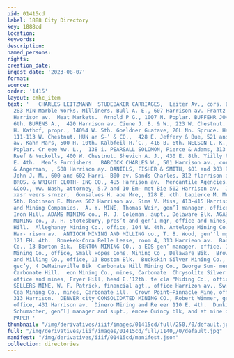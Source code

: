 ```yaml
---
pid: 01415cd
label: 1888 City Directory
key: 1888cd
location: 
keywords: 
description: 
named_persons: 
rights: 
creation_date: 
ingest_date: '2023-08-07'
format: 
source: 
order: '1415'
layout: cmhc_item
text: '   CHARLES LEITZMANN  STUDEBAKER CARRIAGES,  Leiter Av., cors. Elm & Chestnut        MAR
  283 MIN Marble Works. Milliners. Bull A. E., 607 Harrison av. Frantz M. J., 425
  Harrison av.  Meat Markets.  Arnold P G., 1007 N. Poplar. BUFFEHR JOHN,  314 E.
  6th. BURENS A.,  420 Harrison av. Ciune J. B. & W., 223 W. Chestnut. Ut STREET MARKET,  .
  H. Kathof, propr., 140%4 W. 5th. Goeldner Guatave, 20L Nn. Spruce. Herzog W. C.,
  111-113 W. Chestnut. HUN an S-’ & CO.,  428 E. Jeffery & Bue, 521 and 523 Harrison
  av. Kahn Mars, 500 H. 10th. Kalbfeil H.’C., 416 B. 6th. NELSON L. K.,  6th, cor.
  Poplar. Cr eee Ww. L.,  138 i. PEARSALL SOLOMON, Pierce & Adams, 313 W. Chestnut.
  Reef & Nuckolls, 400 W. Chestnut. Shevich A. J., 430 E. 8th. Yiilly Philip, 218
  E. 4th.  Men’s Furnishers.  BABCOCK CHARLES W., 501 Harrison av., cor. 5th. Berry
  & Angerman, , 508 Harrison ay. DANIELS, FISHER & SMITH, $01 and 303 Paar av. . McRobbie
  John J. M., 600 and 602 Harri- B00 av. Sands Charles, 312 flarrison av. SKINNER
  BROS. & WRIGHT CLOTH- ING CO., 4U5 Harrison av.  Mercantile Agencies.  DUNN ae a.
  &CoO., Ww. Nash, attorney, 5.7 and 10 Em- met Bie 502 Harrison av.  J. J. QUINN,
  xasr veers srnzzr,  Gonsalves H. aoa Mre,, 128 E. ¢th. Lapierce M. Mrs., 122 E.
  5th. Robinson E. Mines 502 Harrison av. Sims V. Miss, 413-415 Harrison av.  Mines
  and Mining Companies.  A. Y. MINE, Thomas Weir, gen’] manager, office and mine,
  Iron Hill. ADAMS MINING co., R. J. Coleman, aupt., Delaware Blk. AGASSIZ CONSOLIDATED
  MINING co., J. H. Stotesbury, pres’t and gen’I mgr, office and mines, Carbonate
  Hill.  Alleghaney Mining Co., office, 104 W. 4th. Antelope Mining Co., office, 816
  Har- rison av.  ANTIOCH MINING AND MILLING co., T. 8. Wood, gen''l mgr, office,
  121 EH. 4th.  Bonekek-Cora Belle Lease, room 4, 313 Harrieon av.  Bannon Mining
  Co., 13 Borton Bik.  BENTON MINING CO., a EOS gen’ manager, office, 121  2  Boreel
  Mining Co., office, Small Hopes Cons. Mining Co , Delaware Bik.  Brownlow Mining
  and Milling Co., office, 13 Boston Blk.  Buckskin Silver Mining Co., N. Rollins,
  gec’y, 4 DeMaineville Bik  Carbonate Hill Mining Co., George Sum- mers, supt., mines,
  Carbonate Hill.  eon Mining Co., mines, Carbonate  Chrysolite Silver Mining Co.,
  office and mines, Fryer Hill, head E.’12th. te cla "Miding Co., office, 311 Harrison  COLONEL
  SELLERS MINE, W. F. Patrick, financial agt., office Harrizon av., Sw. cor. 5th.
  Cea Mining Co., mines, Carbonate ill.  Crown Point—Pinnacle Mine, office, room 4.
  313 Harrison.  DENVER city CONSOLIDATED MINING CO., Robert Wimmer, gen‘l mavager,
  office, 431 Harrison av.  Dinero Mining and Re eer 110 E. 4th.  Dunkin Minipg Co.,
  Schumacher, gen’l] manager and supt., emcee Quincy blk, and at mine on Fryer Hill  WALL
  PAPER '
thumbnail: "/img/derivatives/iiif/images/01415cd/full/250,/0/default.jpg"
full: "/img/derivatives/iiif/images/01415cd/full/1140,/0/default.jpg"
manifest: "/img/derivatives/iiif/01415cd/manifest.json"
collection: directories
---
```

